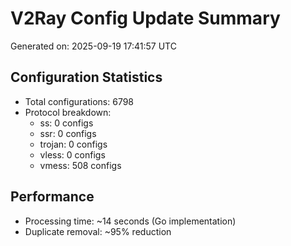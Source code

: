 # V2Ray Config Update Summary
Generated on: 2025-09-19 17:41:57 UTC

## Configuration Statistics
- Total configurations: 6798
- Protocol breakdown:
  - ss: 0 configs
  - ssr: 0 configs
  - trojan: 0 configs
  - vless: 0 configs
  - vmess: 508 configs

## Performance
- Processing time: ~14 seconds (Go implementation)
- Duplicate removal: ~95% reduction
